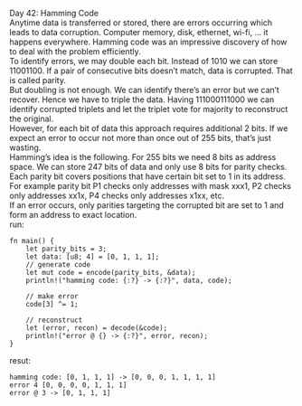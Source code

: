 Day 42: Hamming Code
<br>
Anytime data is transferred or stored, there are errors occurring which leads to data corruption. Computer memory, disk, ethernet, wi-fi, … it happens everywhere. Hamming code was an impressive discovery of how to deal with the problem efficiently.
<br>
To identify errors, we may double each bit. Instead of 1010 we can store 11001100. If a pair of consecutive bits doesn’t match, data is corrupted. That is called parity.
<br>
But doubling is not enough. We can identify there’s an error but we can’t recover. Hence we have to triple the data. Having 111000111000 we can identify corrupted triplets and let the triplet vote for majority to reconstruct the original.
<br>
However, for each bit of data this approach requires additional 2 bits. If we expect an error to occur not more than once out of 255 bits, that’s just wasting.
<br>
Hamming’s idea is the following. For 255 bits we need 8 bits as address space. We can store 247 bits of data and only use 8 bits for parity checks.
<br>
Each parity bit covers positions that have certain bit set to 1 in its address. For example parity bit P1 checks only addresses with mask xxx1, P2 checks only addresses xx1x, P4 checks only addresses x1xx, etc.
<br>
If an error occurs, only parities targeting the corrupted bit are set to 1 and form an address to exact location.
<br>
run:
```
fn main() {
    let parity_bits = 3;
    let data: [u8; 4] = [0, 1, 1, 1];
    // generate code
    let mut code = encode(parity_bits, &data);
    println!("hamming code: {:?} -> {:?}", data, code);

    // make error
    code[3] ^= 1;

    // reconstruct
    let (error, recon) = decode(&code);
    println!("error @ {} -> {:?}", error, recon);
}
```
resut:
```
hamming code: [0, 1, 1, 1] -> [0, 0, 0, 1, 1, 1, 1]
error 4 [0, 0, 0, 0, 1, 1, 1]
error @ 3 -> [0, 1, 1, 1]
```